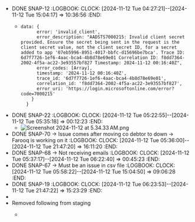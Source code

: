 - DONE SNAP-12
  :LOGBOOK:
  CLOCK: [2024-11-12 Tue 04:27:21]--[2024-11-12 Tue 15:04:17] =>  10:36:56
  :END:
	- ```apl
	  data: {
	        error: 'invalid_client',
	        error_description: "AADSTS7000215: Invalid client secret provided. Ensure the secret being sent in the request is the client secret value, not the client secret ID, for a secret added to app '07eb5996-8951-4017-bbfc-d15696be7bca'. Trace ID: 6d7f7726-1ef6-4aac-bca4-4b8d78e69e01 Correlation ID: f8dd7364-2002-4f5a-ac22-3e93557bf827 Timestamp: 2024-11-12 00:16:40Z",
	        error_codes: [Array],
	        timestamp: '2024-11-12 00:16:40Z',
	        trace_id: '6d7f7726-1ef6-4aac-bca4-4b8d78e69e01',
	        correlation_id: 'f8dd7364-2002-4f5a-ac22-3e93557bf827',
	        error_uri: 'https://login.microsoftonline.com/error?code=7000215'
	      }
	    }
	  ```
- DONE SNAP-22
  :LOGBOOK:
  CLOCK: [2024-11-12 Tue 05:22:55]--[2024-11-12 Tue 05:35:18] =>  00:12:23
  :END:
	- ![Screenshot 2024-11-12 at 5.34.33 AM.png](../assets/Screenshot_2024-11-12_at_5.34.33 AM_1731371712106_0.png)
- DONE SNAP-70 -> Issue comes after moving co debtor to down -> Farooq is working on it
  :LOGBOOK:
  CLOCK: [2024-11-12 Tue 05:36:00]--[2024-11-12 Tue 21:47:20] =>  16:11:20
  :END:
- DONE SNAP-68 -> Not receiving emails
  :LOGBOOK:
  CLOCK: [2024-11-12 Tue 05:37:17]--[2024-11-12 Tue 06:22:40] =>  00:45:23
  :END:
- DONE SNAP-67 -> Must be an issue in csv file
  :LOGBOOK:
  CLOCK: [2024-11-12 Tue 05:58:22]--[2024-11-12 Tue 15:04:50] =>  09:06:28
  :END:
- DONE SNAP-19
  :LOGBOOK:
  CLOCK: [2024-11-12 Tue 06:23:53]--[2024-11-12 Tue 21:47:22] =>  15:23:29
  :END:
-
- Removed following from staging
	- ```apl
	  ```